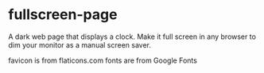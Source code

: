 # fullscreen-page

A dark web page that displays a clock. Make it full screen in any browser to dim your monitor as a manual screen saver.

favicon is from flaticons.com
fonts are from Google Fonts
